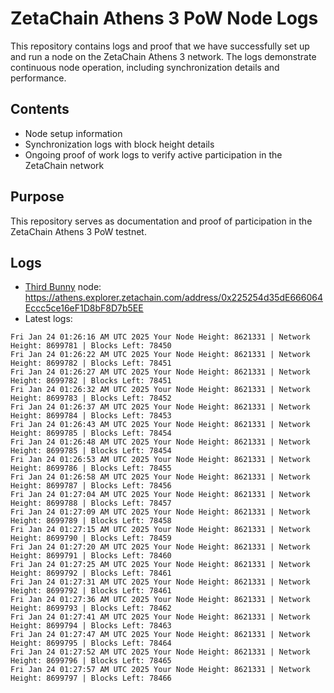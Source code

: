 # ZetaChain Athens 3 PoW Node Logs
This repository contains logs and proof that we have successfully set up and run a node on the ZetaChain Athens 3 network. The logs demonstrate continuous node operation, including synchronization details and performance.

## Contents
- Node setup information
- Synchronization logs with block height details
- Ongoing proof of work logs to verify active participation in the ZetaChain network

## Purpose
This repository serves as documentation and proof of participation in the ZetaChain Athens 3 PoW testnet.

## Logs

- [Third Bunny](https://thirdbunny.xyz/) node: https://athens.explorer.zetachain.com/address/0x225254d35dE666064Eccc5ce16eF1D8bF8D7b5EE
- Latest logs:
```
Fri Jan 24 01:26:16 AM UTC 2025 Your Node Height: 8621331 | Network Height: 8699781 | Blocks Left: 78450
Fri Jan 24 01:26:22 AM UTC 2025 Your Node Height: 8621331 | Network Height: 8699782 | Blocks Left: 78451
Fri Jan 24 01:26:27 AM UTC 2025 Your Node Height: 8621331 | Network Height: 8699782 | Blocks Left: 78451
Fri Jan 24 01:26:32 AM UTC 2025 Your Node Height: 8621331 | Network Height: 8699783 | Blocks Left: 78452
Fri Jan 24 01:26:37 AM UTC 2025 Your Node Height: 8621331 | Network Height: 8699784 | Blocks Left: 78453
Fri Jan 24 01:26:43 AM UTC 2025 Your Node Height: 8621331 | Network Height: 8699785 | Blocks Left: 78454
Fri Jan 24 01:26:48 AM UTC 2025 Your Node Height: 8621331 | Network Height: 8699785 | Blocks Left: 78454
Fri Jan 24 01:26:53 AM UTC 2025 Your Node Height: 8621331 | Network Height: 8699786 | Blocks Left: 78455
Fri Jan 24 01:26:58 AM UTC 2025 Your Node Height: 8621331 | Network Height: 8699787 | Blocks Left: 78456
Fri Jan 24 01:27:04 AM UTC 2025 Your Node Height: 8621331 | Network Height: 8699788 | Blocks Left: 78457
Fri Jan 24 01:27:09 AM UTC 2025 Your Node Height: 8621331 | Network Height: 8699789 | Blocks Left: 78458
Fri Jan 24 01:27:15 AM UTC 2025 Your Node Height: 8621331 | Network Height: 8699790 | Blocks Left: 78459
Fri Jan 24 01:27:20 AM UTC 2025 Your Node Height: 8621331 | Network Height: 8699791 | Blocks Left: 78460
Fri Jan 24 01:27:25 AM UTC 2025 Your Node Height: 8621331 | Network Height: 8699792 | Blocks Left: 78461
Fri Jan 24 01:27:31 AM UTC 2025 Your Node Height: 8621331 | Network Height: 8699792 | Blocks Left: 78461
Fri Jan 24 01:27:36 AM UTC 2025 Your Node Height: 8621331 | Network Height: 8699793 | Blocks Left: 78462
Fri Jan 24 01:27:41 AM UTC 2025 Your Node Height: 8621331 | Network Height: 8699794 | Blocks Left: 78463
Fri Jan 24 01:27:47 AM UTC 2025 Your Node Height: 8621331 | Network Height: 8699795 | Blocks Left: 78464
Fri Jan 24 01:27:52 AM UTC 2025 Your Node Height: 8621331 | Network Height: 8699796 | Blocks Left: 78465
Fri Jan 24 01:27:57 AM UTC 2025 Your Node Height: 8621331 | Network Height: 8699797 | Blocks Left: 78466
```
